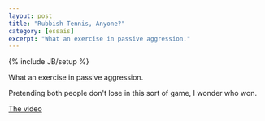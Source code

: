 ```yaml
---
layout: post
title: "Rubbish Tennis, Anyone?"
category: [essais]
excerpt: "What an exercise in passive aggression."
---
```

{% include JB/setup %}

What an exercise in passive aggression.

Pretending both people don't lose in this sort of game, I wonder who won.

[The video](http://www.youtube.com/watch?feature=player_embedded&amp;v=G_JZLVk8Mhw)
